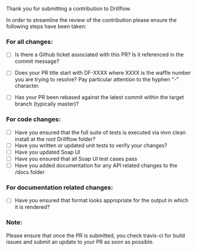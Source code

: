Thank you for submitting a contribution to Drillflow.

In order to streamline the review of the contribution please
ensure the following steps have been taken:

### For all changes:
- [ ] Is there a Github ticket associated with this PR? Is it referenced 
     in the commit message?

- [ ] Does your PR title start with DF-XXXX where XXXX is the waffle number you are trying to resolve? Pay particular attention to the hyphen "-" character.

- [ ] Has your PR been rebased against the latest commit within the target branch (typically master)?

### For code changes:
- [ ] Have you ensured that the full suite of tests is executed via mvn clean install at the root Drillflow folder?
- [ ] Have you written or updated unit tests to verify your changes?
- [ ] Have you updated Soap UI
- [ ] Have you ensured that all Soap UI test cases pass
- [ ] Have you added documentation for any API related changes to the /docs folder

### For documentation related changes:
- [ ] Have you ensured that format looks appropriate for the output in which it is rendered?

### Note:
Please ensure that once the PR is submitted, you check travis-ci for build issues and submit an update to your PR as soon as possible.
